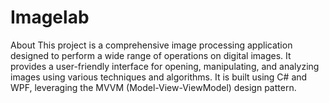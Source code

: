 # Imagelab
About This project is a comprehensive image processing application designed to perform a wide range of operations on digital images. It provides a user-friendly interface for opening, manipulating, and analyzing images using various techniques and algorithms. It is built using C# and WPF, leveraging the MVVM (Model-View-ViewModel) design pattern.
